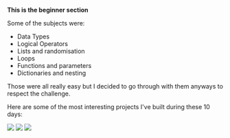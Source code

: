 **This is the beginner section**

Some of the subjects were:

- Data Types
- Logical Operators
- Lists and randomisation
- Loops
- Functions and parameters
- Dictionaries and nesting

Those were all really easy but I decided to go through with them anyways to respect the challenge.

Here are some of the most interesting projects I've built during these 10 days:

<img src="https://i.imgur.com/R2MetvG.png">
<img src="https://i.imgur.com/AkDhSiz.png">
<img src="https://i.imgur.com/SVcPI97.png">
